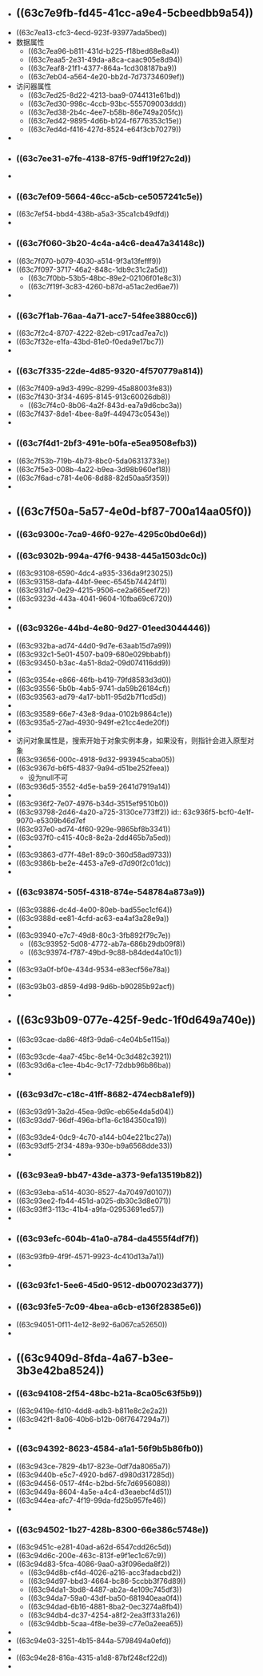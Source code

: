 - ## ((63c7e9fb-fd45-41cc-a9e4-5cbeedbb9a54))
- ((63c7ea13-cfc3-4ecd-923f-93977ada5bed))
- 数据属性
	- ((63c7ea96-b811-431d-b225-f18bed68e8a4))
	- ((63c7eaa5-2e31-49da-a8ca-caac905e8d94))
	- ((63c7eaf8-21f1-4377-864a-1cd308187ba9))
	- ((63c7eb04-a564-4e20-bb2d-7d73734609ef))
- 访问器属性
	- ((63c7ed25-8d22-4213-baa9-0744131e61bd))
	- ((63c7ed30-998c-4ccb-93bc-555709003ddd))
	- ((63c7ed38-2b4c-4ee7-b58b-86e749a205fc))
	- ((63c7ed42-9895-4d6b-b124-f6776353c15e))
	- ((63c7ed4d-f416-427d-8524-e64f3cb70279))
-
- ### ((63c7ee31-e7fe-4138-87f5-9dff19f27c2d))
-
- ### ((63c7ef09-5664-46cc-a5cb-ce5057241c5e))
- ((63c7ef54-bbd4-438b-a5a3-35ca1cb49dfd))
-
- ### ((63c7f060-3b20-4c4a-a4c6-dea47a34148c))
- ((63c7f070-b079-4030-a514-9f3a13fefff9))
- ((63c7f097-3717-46a2-848c-1db9c31c2a5d))
	- ((63c7f0bb-53b5-48bc-89e2-02106f01e8c3))
	- ((63c7f19f-3c83-4260-b87d-a51ac2ed6ae7))
-
- ### ((63c7f1ab-76aa-4a71-acc7-54fee3880cc6))
- ((63c7f2c4-8707-4222-82eb-c917cad7ea7c))
- ((63c7f32e-e1fa-43bd-81e0-f0eda9e17bc7))
-
- ### ((63c7f335-22de-4d85-9320-4f570779a814))
- ((63c7f409-a9d3-499c-8299-45a88003fe83))
- ((63c7f430-3f34-4695-8145-913c60026db8))
	- ((63c7f4c0-8b06-4a2f-843d-ea7a9d6cbc3a))
- ((63c7f437-8de1-4bee-8a9f-449473c0543e))
-
- ### ((63c7f4d1-2bf3-491e-b0fa-e5ea9508efb3))
- ((63c7f53b-719b-4b73-8bc0-5da06313733e))
- ((63c7f5e3-008b-4a22-b9ea-3d98b960ef18))
- ((63c7f6ad-c781-4e06-8d88-82d50aa5f359))
-
- ## ((63c7f50a-5a57-4e0d-bf87-700a14aa05f0))
- ### ((63c9300c-7ca9-46f0-927e-4295c0bd0e6d))
- ### ((63c9302b-994a-47f6-9438-445a1503dc0c))
- ((63c93108-6590-4dc4-a935-336da9f23025))
- ((63c93158-dafa-44bf-9eec-6545b74424f1))
- ((63c931d7-0e29-4215-9506-ce2a665eef72))
- ((63c9323d-443a-4041-9604-10fba69c6720))
-
- ### ((63c9326e-44bd-4e80-9d27-01eed3044446))
- ((63c932ba-ad74-44d0-9d7e-63aab15d7a99))
- ((63c932c1-5e01-4507-ba09-680e029bbabf))
- ((63c93450-b3ac-4a51-8da2-09d074116dd9))
-
- ((63c9354e-e866-46fb-b419-79fd8583d3d0))
- ((63c93556-5b0b-4ab5-9741-da59b26184cf))
- ((63c93563-ad79-4a17-bb11-95d2b7f1cd5d))
-
- ((63c93589-66e7-43e8-9daa-0102b9864c1e))
- ((63c935a5-27ad-4930-949f-e21cc4ede20f))
-
- 访问对象属性是，搜索开始于对象实例本身，如果没有，则指针会进入原型对象
- ((63c93656-000c-4918-9d32-993945caba05))
- ((63c9367d-b6f5-4837-9a94-d51be252feea))
	- 设为null不可
- ((63c936d5-3552-4d5e-ba59-2641d7919a14))
-
- ((63c936f2-7e07-4976-b34d-3515ef9510b0))
- ((63c93798-2d46-4a20-a725-3130ce773ff2))
  id:: 63c936f5-bcf0-4e1f-9070-e5309b46d7ef
- ((63c937e0-ad74-4f60-929e-9865bf8b3341))
- ((63c937f0-c415-40c8-8e2a-2dd465b7a5ed))
-
- ((63c93863-d77f-48e1-89c0-360d58ad9733))
- ((63c9386b-be2e-4453-a7e9-d7d90f2c01dc))
-
- ### ((63c93874-505f-4318-874e-548784a873a9))
- ((63c93886-dc4d-4e00-80eb-bad55ec1cf64))
- ((63c9388d-ee81-4cfd-ac63-ea4af3a28e9a))
-
- ((63c93940-e7c7-49d8-80c3-3fb892f79c7e))
	- ((63c93952-5d08-4772-ab7a-686b29db09f8))
	- ((63c93974-f787-49bd-9c88-b84ded4a10c1))
-
- ((63c93a0f-bf0e-434d-9534-e83ecf56e78a))
-
- ((63c93b03-d859-4d98-9d6b-b90285b92acf))
-
- ## ((63c93b09-077e-425f-9edc-1f0d649a740e))
- ((63c93cae-da86-48f3-9da6-c4e04b5e115a))
-
- ((63c93cde-4aa7-45bc-8e14-0c3d482c3921))
- ((63c93d6a-c1ee-4b4c-9c17-72dbb96b86ba))
-
- ### ((63c93d7c-c18c-41ff-8682-474ecb8a1ef9))
- ((63c93d91-3a2d-45ea-9d9c-eb65e4da5d04))
- ((63c93dd7-96df-496a-bf1a-6c184350ca19))
-
- ((63c93de4-0dc9-4c70-a144-b04e221bc27a))
- ((63c93df5-2f34-489a-930e-b9a6568dde33))
-
- ### ((63c93ea9-bb47-43de-a373-9efa13519b82))
- ((63c93eba-a514-4030-8527-4a70497d0107))
- ((63c93ee2-fb44-451d-a025-db30c3d8e071))
- ((63c93ff3-113c-41b4-a9fa-02953691ed57))
-
- ### ((63c93efc-604b-41a0-a784-da4555f4df7f))
- ((63c93fb9-4f9f-4571-9923-4c410d13a7a1))
-
- ### ((63c93fc1-5ee6-45d0-9512-db007023d377))
- ### ((63c93fe5-7c09-4bea-a6cb-e136f28385e6))
- ((63c94051-0f11-4e12-8e92-6a067ca52650))
-
- ## ((63c9409d-8fda-4a67-b3ee-3b3e42ba8524))
- ### ((63c94108-2f54-48bc-b21a-8ca05c63f5b9))
- ((63c9419e-fd10-4dd8-adb3-b811e8c2e2a2))
- ((63c942f1-8a06-40b6-b12b-06f7647294a7))
-
- ### ((63c94392-8623-4584-a1a1-56f9b5b86fb0))
- ((63c943ce-7829-4b17-823e-0df7da8065a7))
- ((63c9440b-e5c7-4920-bd67-d980d317285d))
- ((63c94456-0517-4f4c-b2bd-5fc7d6956088))
- ((63c9449a-8604-4a5e-a4c4-d3eaebcf4d51))
- ((63c944ea-afc7-4f19-99da-fd25b957fe46))
-
- ### ((63c94502-1b27-428b-8300-66e386c5748e))
- ((63c9451c-e281-40ad-a62d-6547cdd26c5d))
- ((63c94d6c-200e-463c-813f-e9f1ec1c67c9))
- ((63c94d83-5fca-4086-9aa0-a3f096eda8f2))
	- ((63c94d8b-cf4d-4026-a216-acc3fadacbd2))
	- ((63c94d97-bbd3-4664-bc86-5ccbb3f76d89))
	- ((63c94da1-3bd8-4487-ab2a-4e109c745df3))
	- ((63c94da7-59a0-43df-ba50-681940eaa0f4))
	- ((63c94dad-6b16-4881-8ba2-0ec3274a8fb4))
	- ((63c94db4-dc37-4254-a8f2-2ea3ff331a26))
	- ((63c94dbb-5caa-4f8e-be39-c77e0a2eea65))
-
- ((63c94e03-3251-4b15-844a-5798494a0efd))
-
- ((63c94e28-816a-4315-a1d8-87bf248cf22d))
-